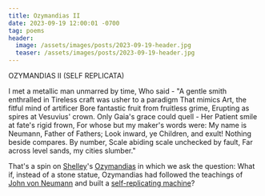 ```yaml
---
title: Ozymandias II
date: 2023-09-19 12:00:01 -0700
tag: poems
header:
  image: /assets/images/posts/2023-09-19-header.jpg
  teaser: /assets/images/posts/2023-09-19-header.jpg
---
```


<div class="poem">OZYMANDIAS II (SELF REPLICATA)

I met a metallic man unmarred by time,
Who said - "A gentle smith enthralled in
Tireless craft was usher to a paradigm
That mimics Art, the fitful mind of artificer
Bore fantastic fruit from fruitless grime,
Erupting as spires at Vesuvius' crown.
Only Gaia's grace could quell - Her
Patient smile at fate's rigid frown,
For whose but my maker's words were:
My name is Neumann, Father of Fathers;
Look inward, ye Children, and exult!
Nothing beside compares. By number,
Scale abiding scale unchecked by fault,
Far across level sands, my cities slumber."</div>

That's a spin on [Shelley](https://en.wikipedia.org/wiki/Percy_Bysshe_Shelley)'s [Ozymandias](https://www.poetryfoundation.org/poems/46565/ozymandias) in which we ask the question: What if, instead of a stone statue, Ozymandias had followed the teachings of [John von Neumann](https://en.wikipedia.org/wiki/John_von_Neumann) and built a [self-replicating machine](https://en.wikipedia.org/wiki/Self-replicating_machine)?
